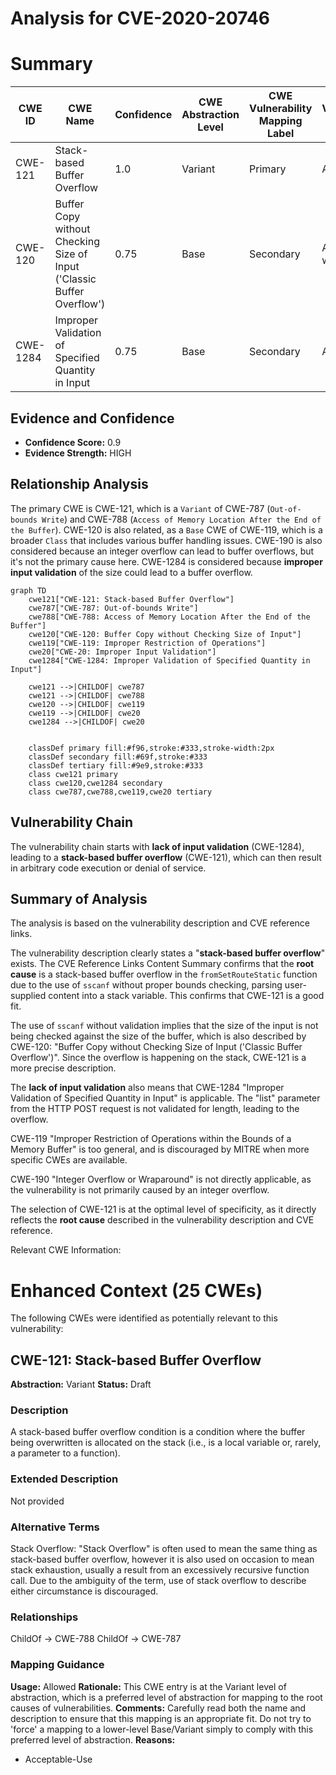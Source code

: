 # Analysis for CVE-2020-20746

# Summary
| CWE ID | CWE Name | Confidence | CWE Abstraction Level | CWE Vulnerability Mapping Label | CWE-Vulnerability Mapping Notes |
|---|---|---|---|---|---|
| CWE-121 | Stack-based Buffer Overflow | 1.0 | Variant | Primary | Allowed |
| CWE-120 | Buffer Copy without Checking Size of Input ('Classic Buffer Overflow') | 0.75 | Base | Secondary | Allowed-with-Review |
| CWE-1284 | Improper Validation of Specified Quantity in Input | 0.75 | Base | Secondary | Allowed |

## Evidence and Confidence

*   **Confidence Score:** 0.9
*   **Evidence Strength:** HIGH

## Relationship Analysis
The primary CWE is CWE-121, which is a `Variant` of CWE-787 (`Out-of-bounds Write`) and CWE-788 (`Access of Memory Location After the End of the Buffer`). CWE-120 is also related, as a `Base` CWE of CWE-119, which is a broader `Class` that includes various buffer handling issues. CWE-190 is also considered because an integer overflow can lead to buffer overflows, but it's not the primary cause here. CWE-1284 is considered because **improper input validation** of the size could lead to a buffer overflow.

```mermaid
graph TD
    cwe121["CWE-121: Stack-based Buffer Overflow"]
    cwe787["CWE-787: Out-of-bounds Write"]
    cwe788["CWE-788: Access of Memory Location After the End of the Buffer"]
    cwe120["CWE-120: Buffer Copy without Checking Size of Input"]
    cwe119["CWE-119: Improper Restriction of Operations"]
    cwe20["CWE-20: Improper Input Validation"]
    cwe1284["CWE-1284: Improper Validation of Specified Quantity in Input"]
    
    cwe121 -->|CHILDOF| cwe787
    cwe121 -->|CHILDOF| cwe788
    cwe120 -->|CHILDOF| cwe119
    cwe119 -->|CHILDOF| cwe20
    cwe1284 -->|CHILDOF| cwe20
    

    classDef primary fill:#f96,stroke:#333,stroke-width:2px
    classDef secondary fill:#69f,stroke:#333
    classDef tertiary fill:#9e9,stroke:#333
    class cwe121 primary
    class cwe120,cwe1284 secondary
    class cwe787,cwe788,cwe119,cwe20 tertiary
```

## Vulnerability Chain
The vulnerability chain starts with **lack of input validation** (CWE-1284), leading to a **stack-based buffer overflow** (CWE-121), which can then result in arbitrary code execution or denial of service.

## Summary of Analysis
The analysis is based on the vulnerability description and CVE reference links.

The vulnerability description clearly states a "**stack-based buffer overflow**" exists. The CVE Reference Links Content Summary confirms that the **root cause** is a stack-based buffer overflow in the `fromSetRouteStatic` function due to the use of `sscanf` without proper bounds checking, parsing user-supplied content into a stack variable. This confirms that CWE-121 is a good fit.

The use of `sscanf` without validation implies that the size of the input is not being checked against the size of the buffer, which is also described by CWE-120: "Buffer Copy without Checking Size of Input ('Classic Buffer Overflow')". Since the overflow is happening on the stack, CWE-121 is a more precise description.

The **lack of input validation** also means that CWE-1284 "Improper Validation of Specified Quantity in Input" is applicable. The "list" parameter from the HTTP POST request is not validated for length, leading to the overflow.

CWE-119 "Improper Restriction of Operations within the Bounds of a Memory Buffer" is too general, and is discouraged by MITRE when more specific CWEs are available.

CWE-190 "Integer Overflow or Wraparound" is not directly applicable, as the vulnerability is not primarily caused by an integer overflow.

The selection of CWE-121 is at the optimal level of specificity, as it directly reflects the **root cause** described in the vulnerability description and CVE reference.

Relevant CWE Information:

# Enhanced Context (25 CWEs)
The following CWEs were identified as potentially relevant to this vulnerability:

## CWE-121: Stack-based Buffer Overflow
**Abstraction:** Variant
**Status:** Draft

### Description
A stack-based buffer overflow condition is a condition where the buffer being overwritten is allocated on the stack (i.e., is a local variable or, rarely, a parameter to a function).

### Extended Description
Not provided

### Alternative Terms
Stack Overflow: "Stack Overflow" is often used to mean the same thing as stack-based buffer overflow, however it is also used on occasion to mean stack exhaustion, usually a result from an excessively recursive function call. Due to the ambiguity of the term, use of stack overflow to describe either circumstance is discouraged.

### Relationships
ChildOf -> CWE-788
ChildOf -> CWE-787

### Mapping Guidance
**Usage:** Allowed
**Rationale:** This CWE entry is at the Variant level of abstraction, which is a preferred level of abstraction for mapping to the root causes of vulnerabilities.
**Comments:** Carefully read both the name and description to ensure that this mapping is an appropriate fit. Do not try to 'force' a mapping to a lower-level Base/Variant simply to comply with this preferred level of abstraction.
**Reasons:**
- Acceptable-Use